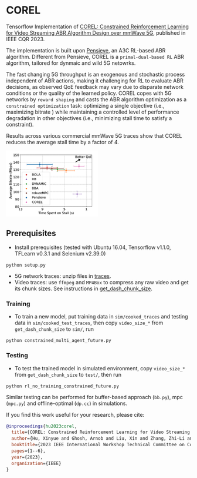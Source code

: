 # COREL
Tensorflow Implementation of [COREL: Constrained Reinforcement Learning for Video Streaming ABR Algorithm Design over mmWave 5G](https://ieeexplore.ieee.org/abstract/document/10317803?casa_token=1OExhLOk958AAAAA:0qHVFYP8Spyfp12DgjsuJFp6wL21lElOjhk8rvanj2PhRea6UhuyJaBwMjgp85oH1iZIzWa8tg), published in IEEE CQR 2023. 

The implementation is built upon [Pensieve](https://github.com/hongzimao/pensieve/tree/master), an A3C RL-based ABR algorithm. Different from Pensieve, COREL is a `primal-dual-based RL` ABR algorithm, tailored for dynmaic and wild 5G netowrks. 

The fast changing 5G throughput is an exogenous and stochastic process independent of ABR actions, making it challenging for RL to evaluate ABR decisions, as observed QoE feedback may vary due to disparate network conditions or the quality of the learned policy. COREL copes with 5G networks by `reward shaping` and casts the ABR algorithm optimization as a `constrained optimization` task: optimizing a single objective (i.e., maximizing bitrate ) while maintaining a controlled level of performance degradation in other objectives (i.e., minimizing stall time to satisfy a constraint).

Results across various commercial mmWave 5G traces show that COREL reduces the average stall time by a factor of 4.

<img src="images/result.png" alt="Figure description" width="250"/>

## Prerequisites
- Install prerequisites (tested with Ubuntu 16.04, Tensorflow v1.1.0, TFLearn v0.3.1 and Selenium v2.39.0)
```
python setup.py
```
- 5G network traces: unzip files in [traces](https://github.com/COREL-ABR/COREL/tree/main/traces).
- Video traces: use `ffmpeg` and `MP4Box` to compress any raw video and get its chunk sizes. See instructions in [get_dash_chunk_size](https://github.com/COREL-ABR/COREL/tree/main/get_dash_chunk_size).

### Training
- To train a new model, put training data in `sim/cooked_traces` and testing data in `sim/cooked_test_traces`, then copy `video_size_*` from `get_dash_chunk_size` to `sim/`, run
```
python constrained_multi_agent_future.py
```

### Testing
- To test the trained model in simulated environment, copy `video_size_*` from `get_dash_chunk_size` to `test/`, then run 
```
python rl_no_training_constrained_future.py
```
Similar testing can be performed for buffer-based approach (`bb.py`), mpc (`mpc.py`) and offline-optimal (`dp.cc`) in simulations.

If you find this work useful for your research, please cite:
```bibtex
@inproceedings{hu2023corel,
  title={COREL: Constrained Reinforcement Learning for Video Streaming ABR Algorithm Design Over mmWave 5G},
  author={Hu, Xinyue and Ghosh, Arnob and Liu, Xin and Zhang, Zhi-Li and Shroff, Ness},
  booktitle={2023 IEEE International Workshop Technical Committee on Communications Quality and Reliability (CQR)},
  pages={1--6},
  year={2023},
  organization={IEEE}
}
